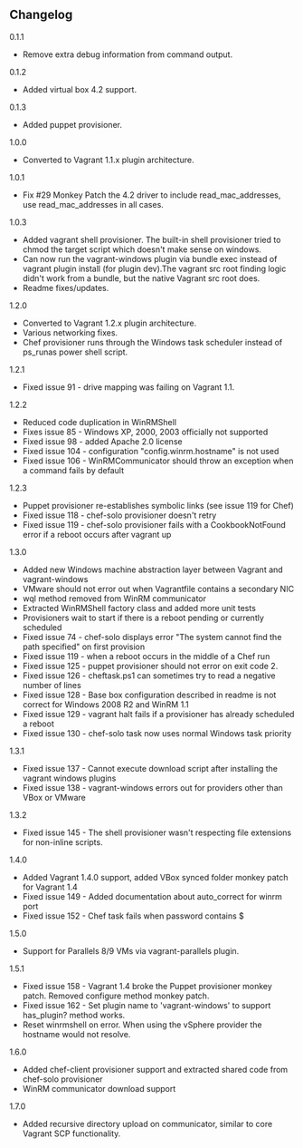 ## Changelog

0.1.1
- Remove extra debug information from command output.

0.1.2
- Added virtual box 4.2 support.

0.1.3 
- Added puppet provisioner.

1.0.0 
- Converted to Vagrant 1.1.x plugin architecture.

1.0.1 
- Fix #29 Monkey Patch the 4.2 driver to include read_mac_addresses, use read_mac_addresses in all cases.

1.0.3 
- Added vagrant shell provisioner. The built-in shell provisioner tried to chmod the target script which doesn't make sense on windows.
- Can now run the vagrant-windows plugin via bundle exec instead of vagrant plugin install (for plugin dev).The vagrant src root finding logic didn't work from a bundle, but the native Vagrant src root does.
- Readme fixes/updates.

1.2.0
- Converted to Vagrant 1.2.x plugin architecture.
- Various networking fixes.
- Chef provisioner runs through the Windows task scheduler instead of ps_runas power shell script.

1.2.1
- Fixed issue 91 - drive mapping was failing on Vagrant 1.1.

1.2.2
- Reduced code duplication in WinRMShell
- Fixes issue 85 - Windows XP, 2000, 2003 officially not supported
- Fixed issue 98 - added Apache 2.0 license
- Fixed issue 104 - configuration "config.winrm.hostname" is not used
- Fixed issue 106 - WinRMCommunicator should throw an exception when a command fails by default

1.2.3
- Puppet provisioner re-establishes symbolic links (see issue 119 for Chef)
- Fixed issue 118 - chef-solo provisioner doesn't retry
- Fixed issue 119 - chef-solo provisioner fails with a CookbookNotFound error if a reboot occurs after vagrant up

1.3.0
- Added new Windows machine abstraction layer between Vagrant and vagrant-windows
- VMware should not error out when Vagrantfile contains a secondary NIC
- wql method removed from WinRM communicator
- Extracted WinRMShell factory class and added more unit tests
- Provisioners wait to start if there is a reboot pending or currently scheduled
- Fixed issue 74 - chef-solo displays error "The system cannot find the path specified" on first provision
- Fixed issue 119 - when a reboot occurs in the middle of a Chef run
- Fixed issue 125 - puppet provisioner should not error on exit code 2.
- Fixed issue 126 - cheftask.ps1 can sometimes try to read a negative number of lines
- Fixed issue 128 - Base box configuration described in readme is not correct for Windows 2008 R2 and WinRM 1.1
- Fixed issue 129 - vagrant halt fails if a provisioner has already scheduled a reboot
- Fixed issue 130 - chef-solo task now uses normal Windows task priority

1.3.1
- Fixed issue 137 - Cannot execute download script after installing the vagrant windows plugins
- Fixed issue 138 - vagrant-windows errors out for providers other than VBox or VMware

1.3.2
- Fixed issue 145 - The shell provisioner wasn't respecting file extensions for non-inline scripts.

1.4.0
- Added Vagrant 1.4.0 support, added VBox synced folder monkey patch for Vagrant 1.4
- Fixed issue 149 - Added documentation about auto_correct for winrm port
- Fixed issue 152 - Chef task fails when password contains $

1.5.0
- Support for Parallels 8/9 VMs via vagrant-parallels plugin.

1.5.1
- Fixed issue 158 - Vagrant 1.4 broke the Puppet provisioner monkey patch. Removed configure method monkey patch.
- Fixed issue 162 - Set plugin name to 'vagrant-windows' to support has_plugin? method works.
- Reset winrmshell on error. When using the vSphere provider the hostname would not resolve.

1.6.0
- Added chef-client provisioner support and extracted shared code from chef-solo provisioner
- WinRM communicator download support

1.7.0
- Added recursive directory upload on communicator, similar to core Vagrant SCP functionality.